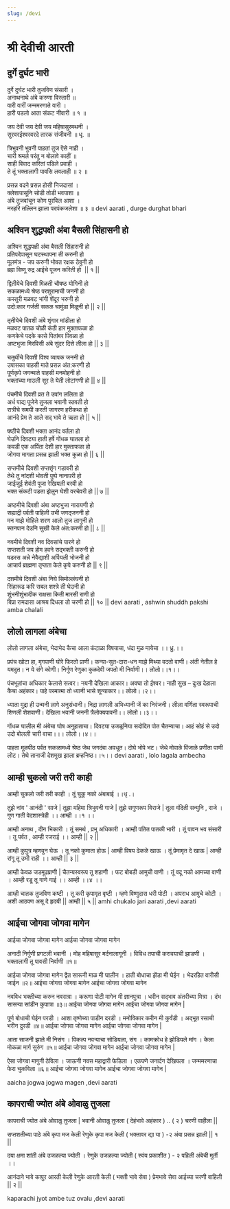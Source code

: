 ```yaml
---
slug: /devi
---
```

# श्री देवीची आरती 
## दुर्गे दुर्घट भारी

दुर्गे दुर्घट भारी तुजविण संसारी ।<br />
अनाथनाथे अंबे करुणा विस्तारी ॥<br />
वारी वारीं जन्ममरणाते वारी ।<br />
हारी पडलो आता संकट नीवारी ॥ १ ॥

जय देवी जय देवी जय महिषासुरमथनी ।<br />
सुरवरईश्वरवरदे तारक संजीवनी ॥ धृ. ॥

त्रिभुवनी भुवनी पाहतां तुज ऎसे नाही ।<br />
चारी श्रमले परंतु न बोलावे काहीं ॥<br />
साही विवाद करितां पडिले प्रवाही ।<br />
ते तूं भक्तालागी पावसि लवलाही ॥ २ ॥

प्रसन्न वदने प्रसन्न होसी निजदासां ।<br />
क्लेशापासूनि सोडी तोडी भवपाशा ॥<br />
अंबे तुजवांचून कोण पुरविल आशा ।<br />
नरहरि तल्लिन झाला पदपंकजलेशा ॥ ३ ॥
<span class='index-text'> devi aarati , durge durghat bhari</span>

## अश्विन शुद्धपक्षी अंबा बैसली सिंहासनी हो

अश्विन शुद्धपक्षी अंबा बैसली सिंहासनी हो <br />
प्रतिपदेपासून घटस्थापना ती करुनी हो<br />
मूलमंत्र - जप करुनी भोवत रक्षक ठेवुनी हो<br />
ब्रह्म विष्णू रुद्र आईचे पूजन करिती हो  || १ ||

द्वितीयेचे दिवशी मिळती चौषष्ठ योगिनी हो<br />
सकळामध्ये श्रेष्ठ परशुरामाची जननी हो<br />
कस्तुरी मळवट भांगी शेंदूर भरुनी हो<br />
उदो:कार गर्जती सकळ चामुंडा मिळूनी हो || २ ||

तृतीयेचे दिवशी अंबे शृंगार मांडीला हो<br />
मळवट पातळ चोळी कंठी हार मुक्ताफळा हो<br />
कणकेचे पदके कासे पितांबर पिवळा हो<br />
अष्टभुजा मिरविसी अंबे सुंदर दिसे लीला हो || ३ ||

चतुर्थीचे दिवशी विश्व व्यापक जननी हो<br />
उपासका पाहसी माते प्रसन्न अंत:करणी हो<br />
पूर्णकृपे जगन्माते पाहसी मनमोहनी हो<br />
भक्तांच्या माउली सूर ते येती लोटांगणी हो || ४ ||

पंचमीचे दिवशी व्रत ते उपांग ललिता हो<br/>
अर्ध पाद्य​ पूजेने तुजला भवानी स्तवती हो<br />
रात्रीचे समयी करती जागरण हरीकथा हो<br />
आनंदे प्रेम ते आले सद् भावे ते ऋता हो || ५ ||

षष्ठीचे दिवशी भक्ता आनंद वर्तला हो<br />
घेउनि दिवट्या हाती हर्षे गोंधळ घातला हो<br />
कवडी एक अर्पिता देशी हार मुक्ताफळा हो<br />
जोगवा मागता प्रसन्न झाली भक्त कुळा हो || ६ ||

सप्तमीचे दिवशी सप्तशृंग गडावरी हो<br />
तेथे तु नांदशी भोवती पुष्पे नानापरी हो<br />
जाईजुई शेवंती पूजा रेखियली बरवी हो<br />
भक्त संकटी पडता झेलुन घेशी वरचेवरी हो || ७ ||

अष्टमीचे दिवशी अंबा अष्टभुजा नारायणी हो<br />
सह्याद्री पर्वती पाहिली उभी जगद्जननी हो<br />
मन माझे मोहिले शरण आलो तुज लागुनी हो<br />
स्तनपान देउनि सुखी केले अंत:करणी हो || ८ ||

नवमीचे दिवशी नव दिवसांचे पारणे हो<br />
सप्तशती जप होम हवने सद्भक्ती करुनी हो<br />
षडरस अन्ने नेवैद्याशी अर्पियली भोजनी हो<br />
आचार्य ब्राह्मणा तृप्तता केले कृपे करुनी हो || ९ ||

दशमीचे दिवशी अंबा निघे सिमोल्लंघनी हो<br />
सिंहारूढ करि सबल शश्त्रे ती घेउनी हो<br />
शुंभनीशुंभादीक राक्षसा किती मारसी राणी हो<br />
विप्रा रामदासा आश्रय दिधला तो चरणी हो || १० ||
<span class='index-text'> devi aarati , ashwin shuddh pakshi amba chalali</span>


## लोलो लागला अंबेचा

लोलो लागला अंबेचा,
भेदाभेद कैचा आला कंटाळा विषयाचा,
धंदा मुळ मायेचा ।। ध्रु.।।

प्रपंच खोटा हा, मृगपाणी घोरे फिरतो प्राणी।
कन्या-सुत-दारा-धन माझे मिथ्या वदतो वाणी।
अंती नेतील हे यमदुत। न ये संगे कोणी।
निर्गुण रेणुका कुळदेवी जपतो मी निर्वाणी।। लोलो।।१।।

पंचभूतांचा अधिकार केलासे सत्वर।
नयनी देखिला आकार। अवघा तो ईश्वर।
नाही सुख – दुःख देहाला कैचा अहंकार।
पाहे परमात्मा तो ध्यानी भासे शून्याकार।। लोलो।।२।।

ध्याता मुद्रा ही उन्मनी लागे अनुसंधानी।
निद्रा लागली अभिध्यानी जें का निरंजनी।
लीला वर्णिता स्वरूपाची शिणली शेशवाणी।
देखिला भवानी जननी त्रैलोक्यपावनी।। लोलो।।३।।

गोंधळ घालील मी अंबेचा घोष अनुहाताचा।
दिवट्या उजळूनिया सदोदित पोत चैतन्याचा।
आहं सोहं से उदो उदो बोलली चारी वाचा।।। लोलो।।४।।

पाहता मूळपीठ पर्वत सकळामध्ये श्रेष्ठ जेथ जगदंबा अवधूत।
दोघे भोपे भट।
जेथे मोवाळे विंजाळे प्रणीता पाणी लोट।
तेथे तानाजी देशमुख झाला ब्रम्हनिष्ठ।।५।।
<span class='index-text'> devi aarati , lolo lagala ambecha</span>

## आम्ही चुकलो जरी तरी काही

आम्ही चुकलो जरी तरी काही । 
तूं चुकू नको अंबाबाई ।।धृ .। 

तुझे नांव ' आनंदी ' साजे | 
तुझा महिमा त्रिभुवनी गाजे | 
तुझे सगुणरूप विराजे | 
तुला वंदिती सन्मुनि , राजे । 
गुण गाती वेदशास्त्रेही ।। आम्ही ।।१ ।। 

आम्ही अनाथ , दीन भिकारी । 
तूं समर्थ , प्रभु अधिकारी ।
आम्ही पतित पातकी भारी । 
तूं पावन भव संसारी । 
तू पर्वत , आम्ही रजराई ।। आम्ही || २ || 

आम्ही कुपुत्र म्हणवुन घेऊ । 
तू नको कुमाता होऊ | 
आम्ही विषय ढेकळे खाऊ । 
तूं प्रेमामृत दे खाऊ | 
आम्ही रांगू तू उभी राही ।। आम्ही || ३ || 

आम्ही केवळ जडमूढप्राणी | 
चैतन्यस्वरूप तू शहाणी । 
फट बोबडी आमुची वाणी । 
तूं वदू नको आमच्या वाणी । 
आम्ही रडू तू गाणे गाई ।। आम्ही ।।४ ।। 

आम्ही चातक तुजविण कष्टी । 
तू करी कृपामृत वृष्टी । 
म्हणे विष्णुदास धरी पोटी । 
अपराध आमुचे कोटी । 
अशी आठवण असू दे हृदयी || आम्ही || ५ ||
<span class='index-text'> amhi chukalo jari aarati ,devi aarati</span>

## आईचा जोगवा जोगवा मागेन
आईचा जोगवा जोगवा मागेन
आईचा जोगवा जोगवा मागेन

अनादी निर्गुणी प्रगटली भवानी ।
मोह महिषासूर मर्दनालागूनी ।
विविध तपाची करावयाची झाडणी ।
भक्तालागी तू पावसी निर्वाणी ॥१॥

आईचा जोगवा जोगवा मागेन
द्वैत सारूनी माळ मी घालीन ।
हाती बोधाचा झेंडा मी घेईन ।
भेदरहित वारीसी जाईन ॥२॥
आईचा जोगवा जोगवा मागेन
आईचा जोगवा जोगवा मागेन

नवविध भक्तीच्या करुन नवरात्रा ।
करूणा पोटी मागेन मी ज्ञानपुत्रा ।
धरीन सद्‍भाव अंतरीच्या मित्रा ।
दंभ सासर्‍या सांडीन कुपात्रा ॥३॥
आईचा जोगवा जोगवा मागेन
आईचा जोगवा जोगवा मागेन |



पूर्ण बोधाची घेईन परडी ।
आशा तृष्णेच्या पाडीन दरडी ।
मनोविकार करीन मी कुर्वंडी ।
अद्‍भूत रसाची भरीन दुरडी ॥४॥
आईचा जोगवा जोगवा मागेन
आईचा जोगवा जोगवा मागेन |

आता साजनी झाले मी निसंग ।
विकल्प नवर्‍याचा सोडियला, संग ।
कामक्रोध हे झोडियले मांग ।
केला मोकळा मार्ग सुरुंग ॥५॥
आईचा जोगवा जोगवा मागेन
आईचा जोगवा जोगवा मागेन |

ऐसा जोगवा मागुनी ठेविला ।
जाऊनी नवस महाद्वारी फेडिला ।
एकपणे जनार्दन देखियला ।
जन्ममरणाचा फेरा चुकविला ॥६॥
आईचा जोगवा जोगवा मागेन
आईचा जोगवा जोगवा मागेन |

<span class='index-text'> aaicha jogwa jogwa magen ,devi aarati</span>

## कापराची ज्योत अंबे ओवाळु तुजला 

कापराची ज्योत अंबे ओवाळु तुजला | 
भवानी ओवाळु तुजला ( देहंभावे अहंकार ) .. ( २ ) 
चरणी वाहीला || 

सप्तशतीच्या पाठे अंबे कृपा मज केली 
रेणुके कृपा मज केली ( भक्तावर द्या या ) -२ 
अंबा प्रसन्न झाली || १ || 

दया क्षमा शांती अंबे उजळल्या ज्योती । 
रेणुके उजळल्या ज्योती ( स्वंय प्रकाशीत ) - २ 
पहिली अंबेची मुर्ती ।। 

आनंदाने भावे कापुर आरती केली 
रेणुके आरती केली ( भक्ती भावे सेवा ) 
प्रेमभावे सेवा आईच्या चरणी वाहिली || २ ||

<span class='index-text'> kaparachi jyot ambe tuz ovalu ,devi aarati</span>





